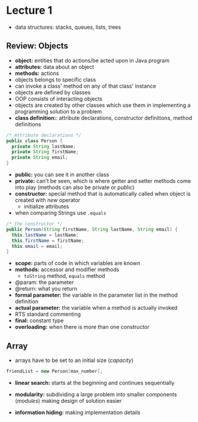 # Lecture 1

* data structures: stacks, queues, lists, trees

## Review: Objects
*  **object:** entities that do actions/be acted upon in Java program
  * **attributes:** data about an object
  * **methods:** actions
<b></b>
* objects belongs to specific class
* can invoke a class' method on any of that class' instance
* objects are defined by classes
* OOP consists of interacting objects
* objects are created by other classes which use them in implementing a programming solution to a problem
* **class definition:**: attribute declarations, constructor definitions, method definitions
<b></b>
```Java
/* Attribute declarations */
public class Person {
  private String lastName;
  private String firstName;
  private String email;
}
```
* **public:** you can see it in another class
* **private:** can't be seen, which is where getter and setter methods come into play (methods can also be private or public)
<b></b>
* **constructor:** special method that is automatically called when object is created with *new* operator
  * initialize attributes
* when comparing Strings use ```.equals```
```Java
/* the constructor */
public Person(String firstName, String lastName, String email) {
  this.lastName = lastName;
  this.firstName = firstName;
  this.email = email;
}
```
<b></b>
* **scope:** parts of code in which variables are known
* **methods:** accessor and modifier methods
  * ```toString``` method, ```equals``` method
* @param: the parameter
* @return: what you return
* **formal parameter:** the variable in the parameter list in the method definition
* **actual parameter:** the variable when a method is actually invoked
* RTS standard commenting
* **final:** constant type
* **overloading:** when there is more than one constructor
<b></b>
## Array
* arrays have to be set to an initial size (*capacity*)
```Java
friendList = new Person[max_number];
```

* **linear search:** starts at the beginning and continues sequentially

* **modularity:** subdividing a large problem into smaller components (*modules*) making design of solution easier
* **information hiding:** making implementation details 
